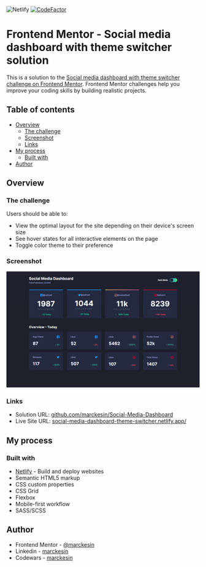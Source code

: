 ![Netlify](https://img.shields.io/badge/netlify-%23000000.svg?style=flat&logo=netlify&logoColor=#00C7B7) [![CodeFactor](https://www.codefactor.io/repository/github/marckesin/social-media-dashboard/badge)](https://www.codefactor.io/repository/github/marckesin/social-media-dashboard)

# Frontend Mentor - Social media dashboard with theme switcher solution

This is a solution to the [Social media dashboard with theme switcher challenge on Frontend Mentor](https://www.frontendmentor.io/challenges/social-media-dashboard-with-theme-switcher-6oY8ozp_H). Frontend Mentor challenges help you improve your coding skills by building realistic projects.

## Table of contents

- [Overview](#overview)
  - [The challenge](#the-challenge)
  - [Screenshot](#screenshot)
  - [Links](#links)
- [My process](#my-process)
  - [Built with](#built-with)
- [Author](#author)

## Overview

### The challenge

Users should be able to:

- View the optimal layout for the site depending on their device's screen size
- See hover states for all interactive elements on the page
- Toggle color theme to their preference

### Screenshot

![](./screenshot.png)

### Links

- Solution URL: [github.com/marckesin/Social-Media-Dashboard](https://github.com/marckesin/Social-Media-Dashboard)
- Live Site URL: [social-media-dashboard-theme-switcher.netlify.app/](https://social-media-dashboard-theme-switcher.netlify.app/)

## My process

### Built with

- [Netlify](https://www.netlify.com/) - Build and deploy websites
- Semantic HTML5 markup
- CSS custom properties
- CSS Grid
- Flexbox
- Mobile-first workflow
- SASS/SCSS

## Author

- Frontend Mentor - [@marckesin](https://www.frontendmentor.io/profile/marckesin)
- Linkedin - [marckesin](https://www.linkedin.com/in/marckesin)
- Codewars - [marckesin](https://www.codewars.com/users/marckesin)
